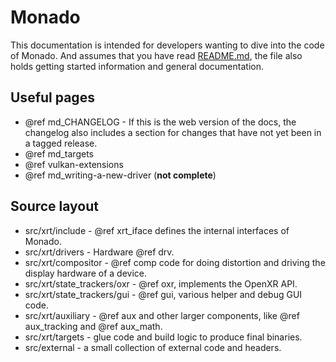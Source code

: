 # Monado

<!--
Copyright 2018-2020, Collabora, Ltd. and the Monado contributors
SPDX-License-Identifier: BSL-1.0
-->

This documentation is intended for developers wanting to dive into the code of
Monado. And assumes that you have read [README.md][], the file also holds
getting started information and general documentation.

## Useful pages

* @ref md_CHANGELOG - If this is the web version of the docs, the changelog
also includes a section for changes that have not yet been in a tagged
release.
* @ref md_targets
* @ref vulkan-extensions
* @ref md_writing-a-new-driver (**not complete**)

## Source layout

* src/xrt/include - @ref xrt_iface defines the internal interfaces of Monado.
* src/xrt/drivers - Hardware @ref drv.
* src/xrt/compositor - @ref comp code for doing distortion and driving the
  display hardware of a device.
* src/xrt/state_trackers/oxr - @ref oxr, implements the OpenXR API.
* src/xrt/state_trackers/gui - @ref gui, various helper and debug GUI code.
* src/xrt/auxiliary - @ref aux and other larger components, like @ref
  aux_tracking and @ref aux_math.
* src/xrt/targets - glue code and build logic to produce final binaries.
* src/external - a small collection of external code and headers.

[README.md]: https://gitlab.freedesktop.org/monado/monado
